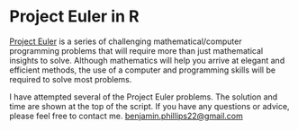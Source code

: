 # Project Euler in R

[Project Euler](https://projecteuler.net/about) is a series of challenging mathematical/computer programming problems that will require more than just mathematical insights to solve. Although mathematics will help you arrive at elegant and efficient methods, the use of a computer and programming skills will be required to solve most problems.

I have attempted several of the Project Euler problems. The solution and time are shown at the top of the script. If you have any questions or advice, please feel free to contact me. benjamin.phillips22@gmail.com
